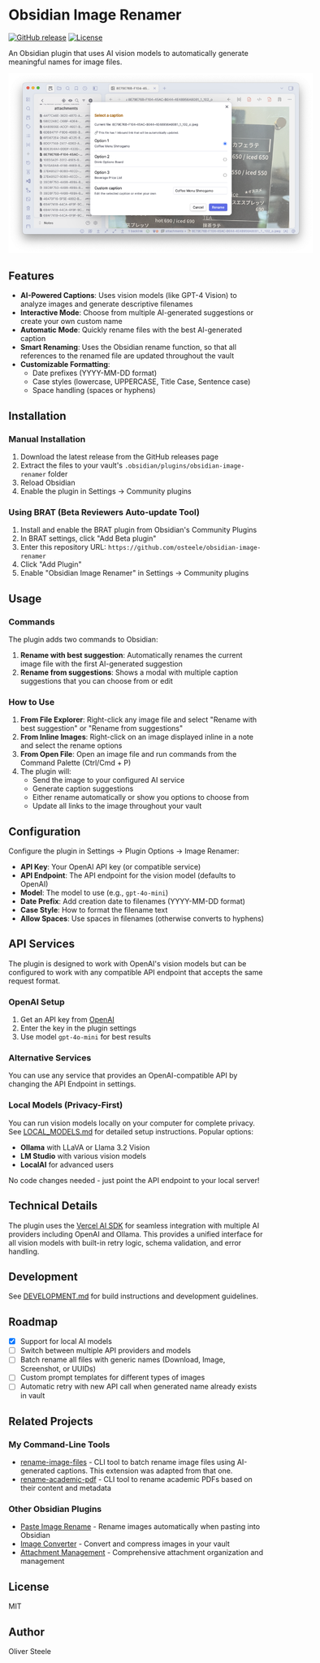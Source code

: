 # Obsidian Image Renamer

[![GitHub release](https://img.shields.io/github/v/release/osteele/obsidian-image-renamer)](https://github.com/osteele/obsidian-image-renamer/releases)
[![License](https://img.shields.io/github/license/osteele/obsidian-image-renamer)](LICENSE)

An Obsidian plugin that uses AI vision models to automatically generate meaningful names for image files.

<img src="./docs/screenshot.png" alt="Obsidian Image Renamer in action" style="max-width: 600px;">

## Features

- **AI-Powered Captions**: Uses vision models (like GPT-4 Vision) to analyze images and generate descriptive filenames
- **Interactive Mode**: Choose from multiple AI-generated suggestions or create your own custom name
- **Automatic Mode**: Quickly rename files with the best AI-generated caption
- **Smart Renaming**: Uses the Obsidian rename function, so that all references to the renamed file are updated throughout the vault
- **Customizable Formatting**:
  - Date prefixes (YYYY-MM-DD format)
  - Case styles (lowercase, UPPERCASE, Title Case, Sentence case)
  - Space handling (spaces or hyphens)

## Installation

### Manual Installation

1. Download the latest release from the GitHub releases page
2. Extract the files to your vault's `.obsidian/plugins/obsidian-image-renamer` folder
3. Reload Obsidian
4. Enable the plugin in Settings → Community plugins

### Using BRAT (Beta Reviewers Auto-update Tool)

1. Install and enable the BRAT plugin from Obsidian's Community Plugins
2. In BRAT settings, click "Add Beta plugin"
3. Enter this repository URL: `https://github.com/osteele/obsidian-image-renamer`
4. Click "Add Plugin"
5. Enable "Obsidian Image Renamer" in Settings → Community plugins

## Usage

### Commands

The plugin adds two commands to Obsidian:

1. **Rename with best suggestion**: Automatically renames the current image file with the first AI-generated suggestion
2. **Rename from suggestions**: Shows a modal with multiple caption suggestions that you can choose from or edit

### How to Use

1. **From File Explorer**: Right-click any image file and select "Rename with best suggestion" or "Rename from suggestions"
2. **From Inline Images**: Right-click on an image displayed inline in a note and select the rename options
3. **From Open File**: Open an image file and run commands from the Command Palette (Ctrl/Cmd + P)
4. The plugin will:
   - Send the image to your configured AI service
   - Generate caption suggestions
   - Either rename automatically or show you options to choose from
   - Update all links to the image throughout your vault

## Configuration

Configure the plugin in Settings → Plugin Options → Image Renamer:

- **API Key**: Your OpenAI API key (or compatible service)
- **API Endpoint**: The API endpoint for the vision model (defaults to OpenAI)
- **Model**: The model to use (e.g., `gpt-4o-mini`)
- **Date Prefix**: Add creation date to filenames (YYYY-MM-DD format)
- **Case Style**: How to format the filename text
- **Allow Spaces**: Use spaces in filenames (otherwise converts to hyphens)

## API Services

The plugin is designed to work with OpenAI's vision models but can be configured to work with any compatible API endpoint that accepts the same request format.

### OpenAI Setup

1. Get an API key from [OpenAI](https://platform.openai.com/api-keys)
2. Enter the key in the plugin settings
3. Use model `gpt-4o-mini` for best results

### Alternative Services

You can use any service that provides an OpenAI-compatible API by changing the API Endpoint in settings.

### Local Models (Privacy-First)

You can run vision models locally on your computer for complete privacy. See [LOCAL_MODELS.md](docs/LOCAL_MODELS.md) for detailed setup instructions. Popular options:
- **Ollama** with LLaVA or Llama 3.2 Vision
- **LM Studio** with various vision models
- **LocalAI** for advanced users

No code changes needed - just point the API endpoint to your local server!

## Technical Details

The plugin uses the [Vercel AI SDK](https://sdk.vercel.ai/) for seamless integration with multiple AI providers including OpenAI and Ollama. This provides a unified interface for all vision models with built-in retry logic, schema validation, and error handling.

## Development

See [DEVELOPMENT.md](DEVELOPMENT.md) for build instructions and development guidelines.

## Roadmap

- [x] Support for local AI models
- [ ] Switch between multiple API providers and models
- [ ] Batch rename all files with generic names (Download, Image, Screenshot, or UUIDs)
- [ ] Custom prompt templates for different types of images
- [ ] Automatic retry with new API call when generated name already exists in vault

## Related Projects

### My Command-Line Tools
- [rename-image-files](https://github.com/osteele/rename-image-files) - CLI tool to batch rename image files using AI-generated captions. This extension was adapted from that one.
- [rename-academic-pdf](https://github.com/osteele/rename-academic-pdf) - CLI tool to rename academic PDFs based on their content and metadata

### Other Obsidian Plugins
- [Paste Image Rename](https://github.com/reorx/obsidian-paste-image-rename) - Rename images automatically when pasting into Obsidian
- [Image Converter](https://github.com/xryul/obsidian-image-converter) - Convert and compress images in your vault
- [Attachment Management](https://github.com/trganda/obsidian-attachment-management) - Comprehensive attachment organization and management

## License

MIT

## Author

Oliver Steele
